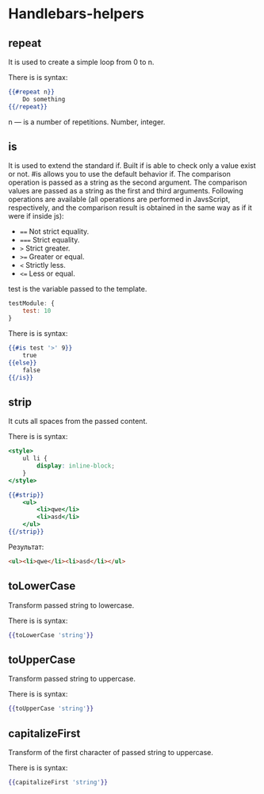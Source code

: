 # Handlebars-helpers


## repeat

It is used to create a simple loop from 0 to n.

There is is syntax:

```handlebars
{{#repeat n}}
    Do something
{{/repeat}}
```

n — is a number of repetitions. Number, integer.


## is

It is used to extend the standard if. Built if is able to check only a value exist or not. #is allows you to use the default behavior if. The comparison operation is passed as a string as the second argument. The comparison values are passed as a string as the first and third arguments. Following operations are available (all operations are performed in JavsScript, respectively, and the comparison result is obtained in the same way as if it were if inside js):

* `==` Not strict equality.
* `===` Strict equality.
* `>` Strict greater.
* `>=` Greater or equal.
* `<` Strictly less.
* `<=` Less or equal.

test is the variable passed to the template.

```js
testModule: {
    test: 10
}
```

There is is syntax:

```handlebars
{{#is test '>' 9}}
    true
{{else}}
    false
{{/is}}
```


## strip

It cuts all spaces from the passed content.

There is is syntax:

```handlebars
<style>
    ul li {
        display: inline-block;
    }
</style>

{{#strip}}
    <ul>
        <li>qwe</li>
        <li>asd</li>
    </ul>
{{/strip}}
```

Результат:

```html
<ul><li>qwe</li><li>asd</li></ul>
```


## toLowerCase

Transform passed string to lowercase.

There is is syntax:

```handlebars
{{toLowerCase 'string'}}
```


## toUpperCase

Transform passed string to uppercase.

There is is syntax:

```handlebars
{{toUpperCase 'string'}}
```


## capitalizeFirst

Transform of the first character of passed string to uppercase.

There is is syntax:

```handlebars
{{capitalizeFirst 'string'}}
```
